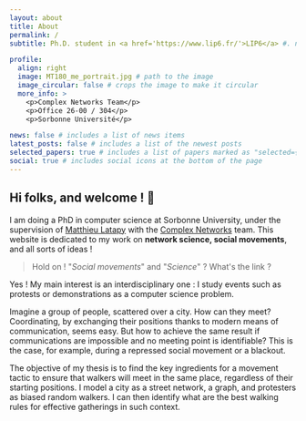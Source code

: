 ```yaml
---
layout: about
title: About
permalink: /
subtitle: Ph.D. student in <a href='https://www.lip6.fr/'>LIP6</a> #. name AT surname.lip6.fr  # Address. Contacts. Moto. Etc.

profile:
  align: right
  image: MT180_me_portrait.jpg # path to the image
  image_circular: false # crops the image to make it circular
  more_info: >
    <p>Complex Networks Team</p>
    <p>Office 26-00 / 304</p>
    <p>Sorbonne Université</p>

news: false # includes a list of news items
latest_posts: false # includes a list of the newest posts
selected_papers: true # includes a list of papers marked as "selected={true}"
social: true # includes social icons at the bottom of the page
---
```



## Hi folks, and welcome ! 🦊

I am doing a PhD in computer science at Sorbonne University, under the supervision of [Matthieu Latapy](https://www-complexnetworks.lip6.fr/~latapy/) with the [Complex Networks](https://www.complexnetworks.fr/) team.
This website is dedicated to my work on **network science, social movements**, and all sorts of ideas !

> Hold on ! "*Social movements*" and "*Science*" ? What's the link ?

Yes ! My main interest is an interdisciplinary one : I study events such as protests or demonstrations as a computer science problem.

Imagine a group of people, scattered over a city. How can they meet? Coordinating, by exchanging their positions thanks to modern means of communication, seems easy. But how to achieve the same result if communications are impossible and no meeting point is identifiable? This is the case, for example, during a repressed social movement or a blackout.

The objective of my thesis is to find the key ingredients for a movement tactic to ensure that walkers will meet in the same place, regardless of their starting positions. I model a city as a street network, a graph, and protesters as biased random walkers. I can then identify what are the best walking rules for effective gatherings in such context.
